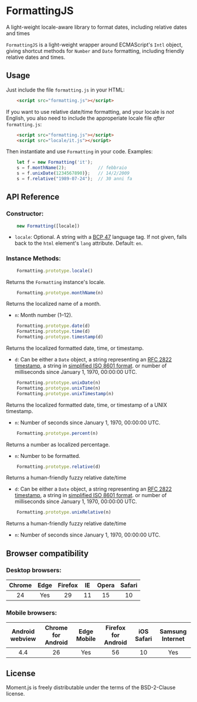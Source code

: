 # FormattingJS

A light-weight locale-aware library to format dates, including relative dates
and times

`FormattingJS` is a light-weight wrapper around ECMAScript's `Intl` object,
giving shortcut methods for `Number` and `Date` formatting, including friendly
relative dates and times.

## Usage

Just include the file `formatting.js` in your HTML:

```html
    <script src="formatting.js"></script>
```

If you want to use relative date/time formatting, and your locale is *not*
English, you also need to include the approperiate locale file *after*
`formatting.js`:

```html
    <script src="formatting.js"></script>
    <script src="locale/it.js"></script>
```

Then instantiate and use `Formatting` in your code. Examples:

```javascript
    let f = new Formatting('it');
    s = f.monthName(2);            // febbraio
    s = f.unixDate(1234567890)};   // 14/2/2009
    s = f.relative("1989-07-24");  // 30 anni fa
```

## API Reference

### Constructor:

```javascript
    new Formatting([locale])
```

- `locale`: Optional. A string with a
  [BCP 47](http://tools.ietf.org/html/rfc5646) language tag.
  If not given, falls back to the
  `html` element's `lang` attribute. Default: `en`.

### Instance Methods:

```javascript
    Formatting.prototype.locale()
```

Returns the `Formatting` instance's locale.

```javascript
    Formatting.prototype.monthName(n)
```

Returns the localized name of a month.

- `n`: Month number (1&ndash;12).

```javascript
    Formatting.prototype.date(d)
    Formatting.prototype.time(d)
    Formatting.prototype.timestamp(d)
```

Returns the localized formatted date, time, or timestamp.

- `d`: Can be either a `Date` object,
  a string representing an [RFC&nbsp;2822 timestamp](https://tools.ietf.org/html/rfc2822#section-3.3),
  a string in [simplified ISO&nbsp;8601 format](https://www.w3.org/TR/NOTE-datetime).
  or number of milliseconds since January&nbsp;1, 1970, 00:00:00&nbsp;UTC.

```javascript
    Formatting.prototype.unixDate(n)
    Formatting.prototype.unixTime(n)
    Formatting.prototype.unixTimestamp(n)
```

Returns the localized formatted date, time, or timestamp of a UNIX timestamp.

- `n`: Number of seconds since January&nbsp;1, 1970, 00:00:00&nbsp;UTC.

```javascript
    Formatting.prototype.percent(n)
```

Returns a number as localized percentage.

- `n`: Number to be formatted.

```javascript
    Formatting.prototype.relative(d)
```

Returns a human-friendly fuzzy relative date/time

- `d`: Can be either a `Date` object,
  a string representing an [RFC&nbsp;2822 timestamp](https://tools.ietf.org/html/rfc2822#section-3.3),
  a string in [simplified ISO&nbsp;8601 format](https://www.w3.org/TR/NOTE-datetime).
  or number of milliseconds since January&nbsp;1, 1970, 00:00:00&nbsp;UTC.

```javascript
    Formatting.prototype.unixRelative(n)
```

Returns a human-friendly fuzzy relative date/time

- `n`: Number of seconds since January&nbsp;1, 1970, 00:00:00&nbsp;UTC.

## Browser compatibility

### Desktop browsers:

| Chrome | Edge | Firefox | IE | Opera | Safari |
|:------:|:----:|:-------:|:--:|:-----:|:------:|
| 24     | Yes  | 29      | 11 | 15    | 10     |

### Mobile browsers:

| Android webview | Chrome for Android | Edge Mobile | Firefox for Android | iOS Safari | Samsung Internet |
|:---------------:|:------------------:|:-----------:|:-------------------:|:----------:|:----------------:|
| 4.4             | 26                 | Yes         | 56                  | 10         | Yes              |

## License

Moment.js is freely distributable under the terms of the BSD-2-Clause license.
